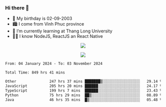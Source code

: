 ### Hi there 👋
- 🎂 My birthday is 02-09-2003
- 🏙️ I come from Vinh Phuc province
- 🌱 I’m currently learning at Thang Long University
- 🧑‍💻 I know NodeJS, ReactJS an React Native
<p align="center"><img src="https://github-readme-stats.vercel.app/api?username=tmquang0209&show_icons=true&theme=gradient"></p>
<p align="center"><img src="https://github-readme-stats.vercel.app/api/top-langs/?username=tmquang0209&hide=scss,css&langs_count=10"></p>
<!--START_SECTION:waka-->

```txt
From: 04 January 2024 - To: 03 November 2024

Total Time: 849 hrs 41 mins

Other               247 hrs 37 mins ███████▒░░░░░░░░░░░░░░░░░   29.14 %
JavaScript          205 hrs 20 mins ██████░░░░░░░░░░░░░░░░░░░   24.17 %
TypeScript          199 hrs 7 mins  ██████░░░░░░░░░░░░░░░░░░░   23.43 %
Python              75 hrs 29 mins  ██▒░░░░░░░░░░░░░░░░░░░░░░   08.89 %
Java                46 hrs 35 mins  █▒░░░░░░░░░░░░░░░░░░░░░░░   05.48 %
```

<!--END_SECTION:waka-->
